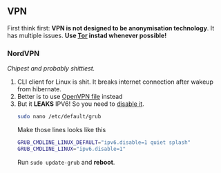 ## VPN

First think first: **VPN is not designed to be anonymisation technology**. It has multiple issues. **Use [Tor](https://www.torproject.org) instad whenever possible!**

### NordVPN
*Chipest and probably shittiest.*

1. CLI client for Linux is shit. It breaks internet connection after wakeup from hibernate.
2. Better is to use [OpenVPN file](https://nordvpn.com/ovpn/) instead
3. But it **LEAKS** IPV6! So you need to [disable it](https://www.techrepublic.com/article/how-to-disable-ipv6-through-grub-in-linux/).
   ```bash
   sudo nano /etc/default/grub
   ```
   Make those lines looks like this
   ```bash
   GRUB_CMDLINE_LINUX_DEFAULT="ipv6.disable=1 quiet splash"
   GRUB_CMDLINE_LINUX="ipv6.disable=1"
   ```
   Run `sudo update-grub` and **reboot**.
